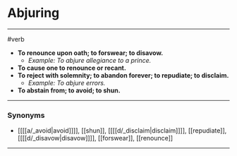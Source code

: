 # Abjuring
---
#verb
- **To renounce upon oath; to forswear; to disavow.**
	- _Example: To abjure allegiance to a prince._
- **To cause one to renounce or recant.**
- **To reject with solemnity; to abandon forever; to repudiate; to disclaim.**
	- _Example: To abjure errors._
- **To abstain from; to avoid; to shun.**
---
### Synonyms
- [[[[a/_avoid|avoid]]]], [[shun]], [[[[d/_disclaim|disclaim]]]], [[repudiate]], [[[[d/_disavow|disavow]]]], [[forswear]], [[renounce]]
---
